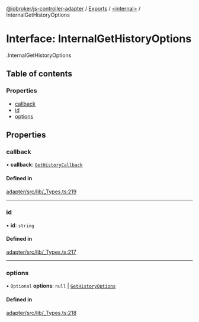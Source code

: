 [@iobroker/js-controller-adapter](../README.md) / [Exports](../modules.md) / [<internal\>](../modules/internal_.md) / InternalGetHistoryOptions

# Interface: InternalGetHistoryOptions

[<internal>](../modules/internal_.md).InternalGetHistoryOptions

## Table of contents

### Properties

- [callback](internal_.InternalGetHistoryOptions.md#callback)
- [id](internal_.InternalGetHistoryOptions.md#id)
- [options](internal_.InternalGetHistoryOptions.md#options)

## Properties

### callback

• **callback**: [`GetHistoryCallback`](../modules/internal_.md#gethistorycallback)

#### Defined in

[adapter/src/lib/_Types.ts:219](https://github.com/ioBroker/ioBroker.js-controller/blob/9bd0ce3f/packages/adapter/src/lib/_Types.ts#L219)

___

### id

• **id**: `string`

#### Defined in

[adapter/src/lib/_Types.ts:217](https://github.com/ioBroker/ioBroker.js-controller/blob/9bd0ce3f/packages/adapter/src/lib/_Types.ts#L217)

___

### options

• `Optional` **options**: ``null`` \| [`GetHistoryOptions`](internal_.GetHistoryOptions.md)

#### Defined in

[adapter/src/lib/_Types.ts:218](https://github.com/ioBroker/ioBroker.js-controller/blob/9bd0ce3f/packages/adapter/src/lib/_Types.ts#L218)
